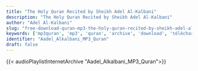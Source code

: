 ```yaml
---
title: "The Holy Quran Recited by Sheikh Adel Al-Kalbani"
description: "The Holy Quran Recited by Sheikh Adel Al-Kalbani"
author: "Adel Al-Kalbani"
slug: "free-download-quran-mp3-the-holy-quran-recited-by-sheikh-adel-al-kalbani"
keywords: ['mp3quran', 'mp3', 'quran', 'archive', 'download', 'télécharger', 'coran', 'islam', 'Aadel', 'Alkalbani', 'adel', 'alkalbeni', 'adil', 'kalbani', 'kalbeni', 'عادل', 'الكلباني', 'قرآن', 'مصحف', 'مرتل', 'مجود', 'القرآن', 'الكريم', 'المصحف', 'المرتل', 'المجود', 'إسلام', 'تحميل']
identifier: "Aadel_Alkalbani_MP3_Quran"
draft: false
---
```


{{< audioPlaylistInternetArchive "Aadel_Alkalbani_MP3_Quran">}}

